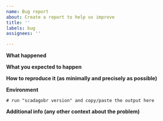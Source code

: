 ```yaml
---
name: Bug report
about: Create a report to help us improve
title: ''
labels: bug
assignees: ''

---
```


<!-- Please use this template while reporting a bug and provide as much info as possible. 
If applicable, add shell logs or screenshots to help explain your problem.
Thanks! -->

**What happened**

**What you expected to happen**

**How to reproduce it (as minimally and precisely as possible)**

**Environment**
```shell
# run "scadagobr version" and copy/paste the output here
```

**Additional info (any other context about the problem)**

